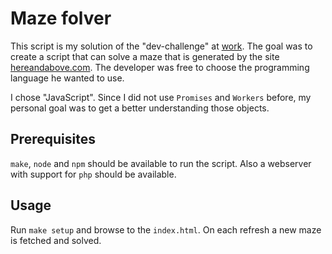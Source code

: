 # Maze folver

This script is my solution of the "dev-challenge" at [work](https://zicht.nl). The goal was
to create a script that can solve a maze that is generated by the site [hereandabove.com](http://www.hereandabove.com).
The developer was free to choose the programming language he wanted to use.

I chose "JavaScript". Since I did not use `Promises` and `Workers` before, my personal goal was to get a better understanding those objects.


## Prerequisites

`make`, `node` and `npm` should be available to run the script. Also a webserver with support for `php` should be available.


## Usage

Run `make setup` and browse to the `index.html`. On each refresh a new maze is fetched and solved.